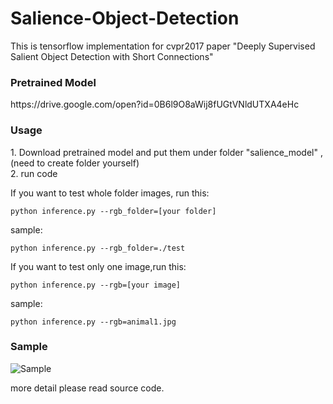 # Salience-Object-Detection
This is tensorflow implementation for cvpr2017 paper "Deeply Supervised Salient Object Detection with Short Connections"

<h3>Pretrained Model</h3>
https://drive.google.com/open?id=0B6l9O8aWij8fUGtVNldUTXA4eHc

<h3>Usage</h3>
1. Download pretrained model and put them under folder "salience_model" ,(need to create folder yourself)<br />
2. run code<br />

If you want to test whole folder images, run this:  

```
python inference.py --rgb_folder=[your folder]
```

sample:  

```
python inference.py --rgb_folder=./test
```

If you want to test only one image,run this:  

```
python inference.py --rgb=[your image]
```

sample:

```
python inference.py --rgb=animal1.jpg
```

<h3>Sample</h3>

![Sample](samples/1.png)

more detail please read source code.
